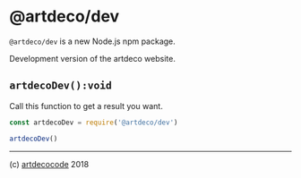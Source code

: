 # @artdeco/dev

`@artdeco/dev` is a new Node.js npm package.

Development version of the artdeco website.

## `artdecoDev():void`

Call this function to get a result you want.

```js
const artdecoDev = require('@artdeco/dev')

artdecoDev()
```

---

(c) [artdecocode][1] 2018

[1]: https://artdeco.bz
